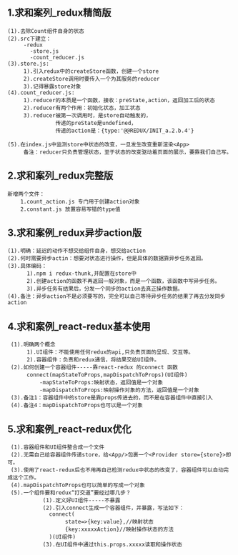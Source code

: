 ## 1.求和案列_redux精简版
    (1).去除Count组件自身的状态
    (2).src下建立：
         -redux
           -store.js
           -count_reducer.js
    (3).store.js:
         1).引入redux中的createStore函数，创建一个store
         2).createStore调用时要传入一个为其服务的reducer
         3).记得暴露store对象
    (4).count_reducer.js:
         1).reducer的本质是一个函数，接收：preState,action，返回加工后的状态
         2).reducer有两个作用：初始化状态，加工状态
         3).reducer被第一次调用时，是store自动触发的，
                   传递的preState是undefined，
                   传递的action是：{type:'@@REDUX/INIT_a.2.b.4'}

    (5).在index.js中监测store中状态的改变，一旦发生改变重新渲染<App>
         备注：reducer只负责管理状态，至于状态的改变驱动着页面的展示，要靠我们自己写。

## 2.求和案列_redux完整版
    新增两个文件：
        1.count_action.js 专门用于创建action对象
        2.constant.js 放置容易写错的type值

## 3.求和案例_redux异步action版
    (1).明确：延迟的动作不想交给组件自身，想交给action
    (2).何时需要异步actin：想要对状态进行操作，但是具体的数据靠异步任务返回。
    (3).具体编码：
          1).npm i redux-thunk,并配置在store中
          2).创建action的函数不再返回一般对象，而是一个函数，该函数中写异步任务。
          3).异步任务有结果后，分发一个同步的action去真正操作数据。
    (4).备注：异步action不是必须要写的，完全可以自己等待异步任务的结果了再去分发同步action

## 4.求和案例_react-redux基本使用
     (1).明确两个概念
          1).UI组件：不能使用任何redux的api,只负责页面的呈现、交互等。
          2).容器组件：负责和redux通信，将结果交给UI组件。
     (2).如何创建一个容器组件-----靠react-redux 的connect 函数
          connect(mapStateToProps,mapDispatchToProps)(UI组件)
              -mapStateToProps:映射状态，返回值是一个对象
              -mapDispatchToProps:映射操作对象的方法，返回值是一个对象
     (3).备注1：容器组件中的store是靠props传进去的，而不是在容器组件中直接引入
     (4).备注4：mapDispatchToProps也可以是一个对象

## 5.求和案例_react-redux优化
     (1).容器组件和UI组件整合成一个文件
     (2).无需自己给容器组件传递store，给<App/>包裹一个<Provider store={store}>即可。
     (3).使用了react-redux后也不用再自己检测redux中状态的改变了，容器组件可以自动完成这个工作。
     (4).mapDispatchToProps也可以简单的写成一个对象
     (5).一个组件要和redux“打交道”要经过哪几步？
               (1).定义好UI组件-----不暴露
               (2).引入connect生成一个容器组件，并暴露，写法如下：
                 connect(
                      state=>{key:value},//映射状态
                      {key:xxxxxAction}//映射操作状态的方法
                 )(UI组件)
               (3).在UI组件中通过this.props.xxxxx读取和操作状态